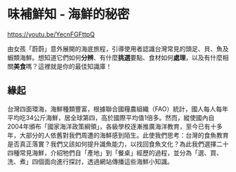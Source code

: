 # 味補鮮知 - 海鮮的秘密 

https://youtu.be/YecnFGFttpQ

由女孩「蔚蔚」意外展開的海底旅程，引導使用者認識台灣常見的頭足、貝、魚及蝦類海鮮。想知道它們如何**分辨**、有什麼**挑選**要點、食材如何**處理**，以及有什麼相關**美食**嗎？這裡就是你的最佳知識庫！

## 緣起

台灣四面環海，海鮮種類豐富，根據聯合國糧農組織（FAO）統計，國人每人每年平均吃34公斤海鮮，居全球第四，高於國際平均值1倍多。然而，縱使國內自2004年頒布「國家海洋政策綱領」，各級學校逐漸推廣海洋教育，至今已有十多年，大部分的人依舊對我們周遭的海鮮感到陌生。此使我們思考：台灣的食魚教育是否真正落實？我們又該如何提升識魚能力，以找回食魚文化？為此我們選擇二十四種常見海鮮，介紹牠們自「產地」到「餐桌」經歷的過程，並分為「選、買、洗、煮」四個面向進行探討，透過網站傳播這些海鮮小知識。
